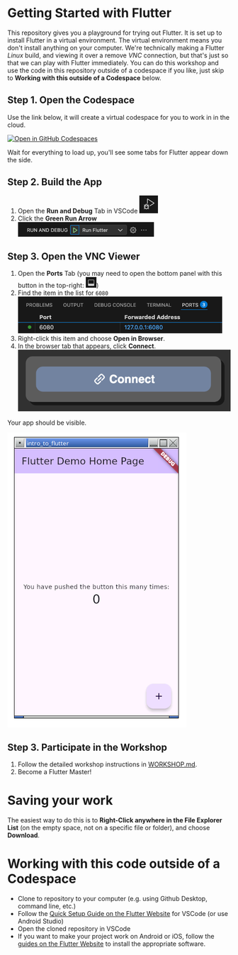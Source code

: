 # Getting Started with Flutter
This repository gives you a playground for trying out Flutter. It is set up to install Flutter in a virtual environment.
The virtual environment means you don't install anything on your computer. We're technically making a Flutter *Linux* build, and viewing it over a remove *VNC* connection, but that's just so that we can play with Flutter immediately.
You can do this workshop and use the code in this repository outside of a codespace if you like, just skip to **Working with this outside of a Codespace** below.

## Step 1. Open the Codespace
Use the link below, it will create a virtual codespace for you to work in in the cloud.

[![Open in GitHub Codespaces](https://github.com/codespaces/badge.svg)](https://codespaces.new/UTAS-ICT-Lindsay/ict-flutter-workshop-intro-to-flutter-intro_to_flutter?template=false)

Wait for everything to load up, you'll see some tabs for Flutter appear down the side.

## Step 2. Build the App
1. Open the **Run and Debug** Tab in VSCode ![Run and Debug Tab](.workshop_images/build_and_debug.png)
2. Click the **Green Run Arrow** ![Green Arrow](.workshop_images/green_arrow.png)

## Step 3. Open the VNC Viewer
1. Open the **Ports** Tab (you may need to open the bottom panel with this button in the top-right: ![Bottom Panel](.workshop_images/bottom_panel.png))
2. Find the item in the list for `6080`
![Ports Tab](.workshop_images/ports_tab.png)
3. Right-click this item and choose **Open in Browser**.
4. In the browser tab that appears, click **Connect**.
![Connect](.workshop_images/connect_vnc.png)

Your app should be visible.

![Flutter Sample](.workshop_images/flutter_sample.png)

## Step 3. Participate in the Workshop
1. Follow the detailed workshop instructions in [WORKSHOP.md](WORKSHOP.md).
2. Become a Flutter Master!

# Saving your work
The easiest way to do this is to **Right-Click anywhere in the File Explorer List** (on the empty space, not on a specific file or folder), and choose **Download**.

# Working with this code outside of a Codespace
- Clone to repository to your computer (e.g. using Github Desktop, command line, etc.)
- Follow the [Quick Setup Guide on the Flutter Website](https://docs.flutter.dev/get-started/quick) for VSCode (or use Android Studio)
- Open the cloned repository in VSCode
- If you want to make your project work on Android or iOS, follow the [guides on the Flutter Website](https://docs.flutter.dev/get-started/install) to install the appropriate software.